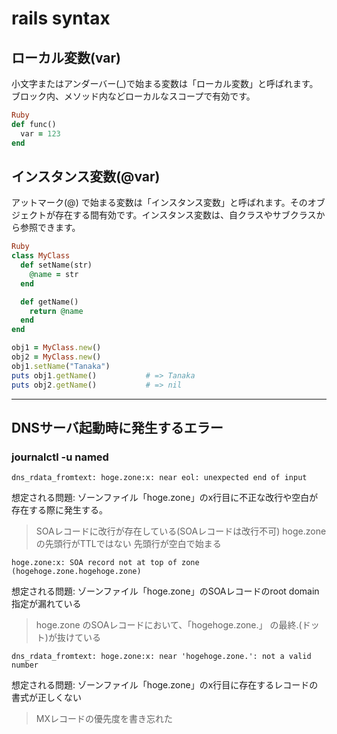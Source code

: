
# rails syntax 

## ローカル変数(var)
小文字またはアンダーバー(_)で始まる変数は「ローカル変数」と呼ばれます。ブロック内、メソッド内などローカルなスコープで有効です。

```ruby
Ruby
def func()
  var = 123
end
```

## インスタンス変数(@var)
アットマーク(@) で始まる変数は「インスタンス変数」と呼ばれます。そのオブジェクトが存在する間有効です。インスタンス変数は、自クラスやサブクラスから参照できます。

```ruby
Ruby
class MyClass
  def setName(str)
    @name = str
  end

  def getName()
    return @name
  end
end

obj1 = MyClass.new()
obj2 = MyClass.new()
obj1.setName("Tanaka")
puts obj1.getName()           # => Tanaka
puts obj2.getName()           # => nil
```

---

## DNSサーバ起動時に発生するエラー

### journalctl -u named

```
dns_rdata_fromtext: hoge.zone:x: near eol: unexpected end of input
```

想定される問題: ゾーンファイル「hoge.zone」のx行目に不正な改行や空白が存在する際に発生する。

> SOAレコードに改行が存在している(SOAレコードは改行不可)
> hoge.zone の先頭行がTTLではない
> 先頭行が空白で始まる


```
hoge.zone:x: SOA record not at top of zone (hogehoge.zone.hogehoge.zone)
```

想定される問題: ゾーンファイル「hoge.zone」のSOAレコードのroot domain指定が漏れている

> hoge.zone のSOAレコードにおいて、「hogehoge.zone.」 の最終.(ドット)が抜けている

```
dns_rdata_fromtext: hoge.zone:x: near 'hogehoge.zone.': not a valid number
```

想定される問題: ゾーンファイル「hoge.zone」のx行目に存在するレコードの書式が正しくない

> MXレコードの優先度を書き忘れた

